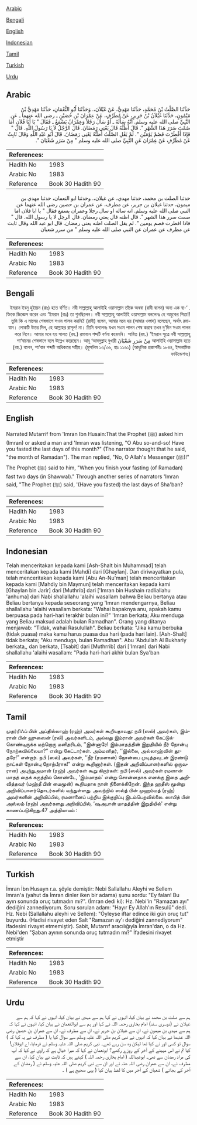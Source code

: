 [Arabic](#arabic)

[Bengali](#bengali)

[English](#english)

[Indonesian](#indonesian)

[Tamil](#tamil)

[Turkish](#turkish)

[Urdu](#urdu)

## Arabic


<div dir="rtl" lang="ar" style={{fontSize:'larger',backgroundColor:'#f8f9fa',padding:20}}>
حَدَّثَنَا الصَّلْتُ بْنُ مُحَمَّدٍ، حَدَّثَنَا مَهْدِيٌّ، عَنْ غَيْلاَنَ،‏.‏ وَحَدَّثَنَا أَبُو النُّعْمَانِ، حَدَّثَنَا مَهْدِيُّ بْنُ مَيْمُونٍ، حَدَّثَنَا غَيْلاَنُ بْنُ جَرِيرٍ، عَنْ مُطَرِّفٍ، عَنْ عِمْرَانَ بْنِ حُصَيْنٍ ـ رضى الله عنهما ـ عَنِ النَّبِيِّ صلى الله عليه وسلم‏.‏ أَنَّهُ سَأَلَهُ ـ أَوْ سَأَلَ رَجُلاً وَعِمْرَانُ يَسْمَعُ ـ فَقَالَ ‏"‏ يَا أَبَا فُلاَنٍ أَمَا صُمْتَ سَرَرَ هَذَا الشَّهْرِ ‏"‏‏.‏ قَالَ أَظُنُّهُ قَالَ يَعْنِي رَمَضَانَ‏.‏ قَالَ الرَّجُلُ لاَ يَا رَسُولَ اللَّهِ‏.‏ قَالَ ‏"‏ فَإِذَا أَفْطَرْتَ فَصُمْ يَوْمَيْنِ ‏"‏‏.‏ لَمْ يَقُلِ الصَّلْتُ أَظُنُّهُ يَعْنِي رَمَضَانَ‏.‏ قَالَ أَبُو عَبْدِ اللَّهِ وَقَالَ ثَابِثٌ عَنْ مُطَرِّفٍ عَنْ عِمْرَانَ عَنِ النَّبِيِّ صلى الله عليه وسلم ‏"‏ مِنْ سَرَرِ شَعْبَانَ ‏"‏‏.‏
</div>
<div style={{backgroundColor:'#f8f9fa',padding:20, marginBottom: 10}}><table> <thead> <tr> <th>References:</th> <th></th> </tr> </thead> <tbody><tr><td>Hadith No</td><td>1983</td></tr><tr><td>Arabic No</td><td>1983</td></tr><tr><td>Reference</td><td>Book 30 Hadith 90</td></tr></tbody></table></div>


<div dir="rtl" lang="ar" style={{fontSize:'larger',backgroundColor:'#f8f9fa',padding:20}}>
حدثنا الصلت بن محمد، حدثنا مهدي، عن غيلان،. وحدثنا ابو النعمان، حدثنا مهدي بن ميمون، حدثنا غيلان بن جرير، عن مطرف، عن عمران بن حصين رضى الله عنهما عن النبي صلى الله عليه وسلم. انه ساله او سال رجلا وعمران يسمع فقال " يا ابا فلان اما صمت سرر هذا الشهر ". قال اظنه قال يعني رمضان. قال الرجل لا يا رسول الله. قال " فاذا افطرت فصم يومين ". لم يقل الصلت اظنه يعني رمضان. قال ابو عبد الله وقال ثابث عن مطرف عن عمران عن النبي صلى الله عليه وسلم " من سرر شعبان
</div>
<div style={{backgroundColor:'#f8f9fa',padding:20, marginBottom: 10}}><table> <thead> <tr> <th>References:</th> <th></th> </tr> </thead> <tbody><tr><td>Hadith No</td><td>1983</td></tr><tr><td>Arabic No</td><td>1983</td></tr><tr><td>Reference</td><td>Book 30 Hadith 90</td></tr></tbody></table></div>

## Bengali


<div dir="rtl" lang="bn" style={{fontSize:'larger',backgroundColor:'#f8f9fa',padding:20}}>
­. ‘ইমরান ইবনু হুইায়ন (রাঃ) হতে বর্ণিত। নবী সাল্লাল্লাহু আলাইহি ওয়াসাল্লাম তাঁকে অথবা (রাবী বলেন) অন্য এক ব্যক্তিকে জিজ্ঞেস করেন এবং ‘ইমরান (রাঃ) তা শুনছিলেন। নবী সাল্লাল্লাহু আলাইহি ওয়াসাল্লাম বললেনঃ হে অমুকের পিতা!! তুমি কি এ মাসের শেষভাগে সওম পালন করনি? (রাবী) বলেন, আমার মনে হয় (আমার ওস্তাদ) বলেছেন, অর্থাৎ রমাযান। লোকটি উত্তর দিল, হে আল্লাহর রাসূল! না। তিনি বললেনঃ যখন সওম পালন শেষ করবে তখন দু’দিন সওম পালন করে নিবে। আমার মনে হয় সালত (রহ.) রমাযান শব্দটি বর্ণনা করেননি। সাবিত (রহ.) ‘ইমরান সূত্রে নবী সাল্লাল্লাহু আলাইহি ওয়াসাল্লাম হতে مِنْ سَرَرِ شَعْبَانَ শা‘বানের শেষভাগে বলে উল্লেখ করেছেন। আবূ ‘আবদুল্লাহ বুখারী (রহ.) বলেন, শা‘বান শব্দটি অধিকতর সহীহ। (মুসলিম ১৩/৩৬, হাঃ ১১৬১) (আধুনিক প্রকাশনীঃ ১৮৪৪, ইসলামিক ফাউন্ডেশনঃ)
</div>
<div style={{backgroundColor:'#f8f9fa',padding:20, marginBottom: 10}}><table> <thead> <tr> <th>References:</th> <th></th> </tr> </thead> <tbody><tr><td>Hadith No</td><td>1983</td></tr><tr><td>Arabic No</td><td>1983</td></tr><tr><td>Reference</td><td>Book 30 Hadith 90</td></tr></tbody></table></div>

## English


<div dir="ltr" lang="en" style={{fontSize:'larger',backgroundColor:'#f8f9fa',padding:20}}>
Narrated Mutarrif from 'Imran Ibn Husain:That the Prophet (ﷺ) asked him (Imran) or asked a man and 'Imran was listening, "O Abu so-and-so! Have you fasted the last days of this month?" (The narrator thought that he said, "the month of Ramadan"). The man replied, "No, O Allah's Messenger (ﷺ)!" The Prophet (ﷺ) said to him, "When you finish your fasting (of Ramadan) fast two days (in Shawwal)." Through another series of narrators 'Imran said, "The Prophet (ﷺ) said, '(Have you fasted) the last days of Sha'ban?
</div>
<div style={{backgroundColor:'#f8f9fa',padding:20, marginBottom: 10}}><table> <thead> <tr> <th>References:</th> <th></th> </tr> </thead> <tbody><tr><td>Hadith No</td><td>1983</td></tr><tr><td>Arabic No</td><td>1983</td></tr><tr><td>Reference</td><td>Book 30 Hadith 90</td></tr></tbody></table></div>

## Indonesian


<div dir="ltr" lang="id" style={{fontSize:'larger',backgroundColor:'#f8f9fa',padding:20}}>
Telah menceritakan kepada kami [Ash-Shalt bin Muhammad] telah menceritakan kepada kami [Mahdi] dari [Ghaylan]. Dan diriwayatkan pula, telah menceritakan kepada kami [Abu An-Nu'man] telah menceritakan kepada kami [Mahdiy bin Maymun] telah menceritakan kepada kami [Ghaylan bin Jarir] dari [Muthrib] dari ['Imran bin Hushain radliallahu 'anhuma] dari Nabi shallallahu 'alaihi wasallam bahwa Beliau bertanya atau Beliau bertanya kepada seseorang yang 'Imran mendengarnya, Beliau shallallahu 'alaihi wasallam berkata: "Wahai bapaknya anu, apakah kamu berpuasa pada hari-hari terakhir bulan ini?" 'Imran berkata; Aku menduga yang Beliau maksud adalah bulan Ramadhan". Orang yang ditanya menjawab: "Tidak, wahai Rasulullah". Beliau berkata: "Jika kamu berbuka (tidak puasa) maka kamu harus puasa dua hari (pada hari lain). [Ash-Shalt] tidak berkata; "Aku menduga, bulan Ramadhan". Abu 'Abdullah Al Bukhariy berkata,, dan berkata, [Tsabit] dari [Muthrrib] dari ['Imran] dari Nabi shallallahu 'alaihi wasallam: "Pada hari-hari akhir bulan Sya'ban
</div>
<div style={{backgroundColor:'#f8f9fa',padding:20, marginBottom: 10}}><table> <thead> <tr> <th>References:</th> <th></th> </tr> </thead> <tbody><tr><td>Hadith No</td><td>1983</td></tr><tr><td>Arabic No</td><td>1983</td></tr><tr><td>Reference</td><td>Book 30 Hadith 90</td></tr></tbody></table></div>

## Tamil


<div dir="ltr" lang="ta" style={{fontSize:'larger',backgroundColor:'#f8f9fa',padding:20}}>
முதர்ரிஃப் பின் அப்தில்லாஹ் (ரஹ்) அவர்கள் கூறியதாவது: நபி (ஸல்) அவர்கள், இம்ரான் பின் ஹுஸைன் (ரலி) அவர்களிடம், அல்லது இம்ரான் அவர்கள் கேட்டுக்கொண்டிருக்க மற்றொரு மனிதரிடம், ‘‘இன்னாரே! இம்மாதத்தின் இறுதியில் நீர் நோன்பு நோற்கவில்லையா?” என்று கேட்டார்கள். அம்மனிதர், ‘‘இல்லை, அல்லாஹ்வின் தூதரே!” என்றார். நபி (ஸல்) அவர்கள், ‘‘நீர் (ரமளான்) நோன்பை முடித்தவுடன் இரண்டு நாட்கள் நோன்பு நோற்பீராக!” என்று கூறினார்கள். (இதன் அறிவிப்பாளர்களில் ஒருவரான) அபுந்நுஅமான் (ரஹ்) அவர்கள் கூறு கிறார்கள்: நபி (ஸல்) அவர்கள் ரமளான் மாதத் தைக் கருத்தில் கொண்டே, ‘இம்மாதம்' என்று சொன்னதாக எனக்கு இதை அறிவித்தவர் (மஹ்தீ பின் மைமூன்) கூறியதாக நான் நினைக்கிறேன். இந்த ஹதீஸ் மூன்று அறிவிப்பாளர்தொடர்களில் வந்துள்ளது. அவற்றில் ஸல்த் பின் முஹம்மத் (ரஹ்) அவர்களின் அறிவிப்பில், ரமளானைப் பற்றிய இக்குறிப்பு இடம்பெறவில்லை. ஸாபித் பின் அஸ்லம் (ரஹ்) அவர்களது அறிவிப்பில், ‘ஷஅபான் மாதத்தின் இறுதியில்' என்று காணப்படுகிறது.47 அத்தியாயம் :
</div>
<div style={{backgroundColor:'#f8f9fa',padding:20, marginBottom: 10}}><table> <thead> <tr> <th>References:</th> <th></th> </tr> </thead> <tbody><tr><td>Hadith No</td><td>1983</td></tr><tr><td>Arabic No</td><td>1983</td></tr><tr><td>Reference</td><td>Book 30 Hadith 90</td></tr></tbody></table></div>

## Turkish


<div dir="ltr" lang="tr" style={{fontSize:'larger',backgroundColor:'#f8f9fa',padding:20}}>
İmran İbn Husayn r.a. şöyle demiştir: Nebi Sallallahu Aleyhi ve Sellem Imran'a (yahut da İmran dinler iken bir adama) şunu sordu: "Ey falan! Bu ayın sonunda oruç tutmadın mı?". (İmran dedi ki): Hz. Nebi'in "Ramazan ayı" dediğini zannediyorum. Soru sorulan adam: "Hayır Ey Allah'ın Resulü" dedi. Hz. Nebi (Sallallahu aleyhi ve Sellem): "Öyleyse iftar edince iki gün oruç tut" buyurdu. (Hadisi rivayet eden Salt "Ramazan ay'ı dediğini zannediyorum" ifadesini rivayet etmemiştir). Sabit, Mutarrıf aracılığıyla İmran'dan, o da Hz. Nebi'den "Şaban ayının sonunda oruç tutmadın mı?" İfadesini rivayet etmiştir
</div>
<div style={{backgroundColor:'#f8f9fa',padding:20, marginBottom: 10}}><table> <thead> <tr> <th>References:</th> <th></th> </tr> </thead> <tbody><tr><td>Hadith No</td><td>1983</td></tr><tr><td>Arabic No</td><td>1983</td></tr><tr><td>Reference</td><td>Book 30 Hadith 90</td></tr></tbody></table></div>

## Urdu


<div dir="rtl" lang="ur" style={{fontSize:'larger',backgroundColor:'#f8f9fa',padding:20}}>
ہم سے صلت بن محمد نے بیان کیا، انہوں نے کہا ہم سے مہدی نے بیان کیا، انہوں نے کہا کہ ہم سے غیلان نے (دوسری سند) امام بخاری رحمہ اللہ نے کہا اور ہم سے ابوالنعمان نے بیان کیا، انہوں نے کہا کہ ہم سے مہدی بن میمون نے، ان سے غیلان بن جریر نے، ان سے مطرف نے، ان سے عمران بن حصین رضی اللہ عنہما نے بیان کیا کہ انہوں نے نبی کریم صلی اللہ علیہ وسلم سے سوال کیا یا ( مطرف نے یہ کہا کہ ) سوال تو کسی اور نے کیا تھا لیکن وہ سن رہے تھے۔ نبی کریم صلی اللہ علیہ وسلم نے فرمایا، اے ابوفلاں! کیا تم نے اس مہینے کے آخر کے روزے رکھے؟ ابونعمان نے کہا کہ میرا خیال ہے کہ راوی نے کہا کہ آپ کی مراد رمضان سے تھی۔ ابوعبداللہ ( امام بخاری رحمہ اللہ ) کہتے ہیں کہ ثابت نے بیان کیا، ان سے مطرف نے، ان سے عمران رضی اللہ عنہ نے اور ان سے نبی کریم صلی اللہ علیہ وسلم نے ( رمضان کے آخر کے بجائے ) شعبان کے آخر میں کا لفظ بیان کیا ( یہی صحیح ہے ) ۔
</div>
<div style={{backgroundColor:'#f8f9fa',padding:20, marginBottom: 10}}><table> <thead> <tr> <th>References:</th> <th></th> </tr> </thead> <tbody><tr><td>Hadith No</td><td>1983</td></tr><tr><td>Arabic No</td><td>1983</td></tr><tr><td>Reference</td><td>Book 30 Hadith 90</td></tr></tbody></table></div>